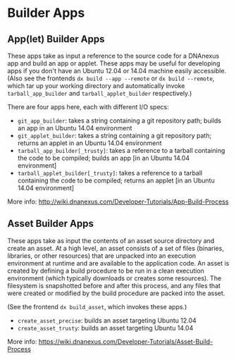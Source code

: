 Builder Apps
============

App(let) Builder Apps
---------------------

These apps take as input a reference to the source code for a DNAnexus app and
build an app or applet. These apps may be useful for developing apps if you
don't have an Ubuntu 12.04 or 14.04 machine easily accessible. (Also see the frontends
`dx build --app --remote` or `dx build --remote`, which tar up your working
directory and automatically invoke `tarball_app_builder` and
`tarball_applet_builder` respectively.)

There are four apps here, each with different I/O specs:

* `git_app_builder`: takes a string containing a git repository path; builds an
  app in an Ubuntu 14.04 environment
* `git_applet_builder`: takes a string containing a git repository path;
  returns an applet in an Ubuntu 14.04 environment
* `tarball_app_builder[_trusty]`: takes a reference to a tarball containing the code to
  be compiled; builds an app [in an Ubuntu 14.04 environment]
* `tarball_applet_builder[_trusty]`: takes a reference to a tarball containing the code
  to be compiled; returns an applet [in an Ubuntu 14.04 environment]

More info: http://wiki.dnanexus.com/Developer-Tutorials/App-Build-Process

Asset Builder Apps
------------------

These apps take as input the contents of an asset source directory and create
an asset. At a high level, an asset consists of a set of files (binaries,
libraries, or other resources) that are unpacked into an execution environment
at runtime and are available to the application code. An asset is created by
defining a build procedure to be run in a clean execution environment (which
typically downloads or creates some resources). The filesystem is snapshotted
before and after this process, and any files that were created or modified by
the build procedure are packed into the asset.

(See the frontend `dx build_asset`, which invokes these apps.)

* `create_asset_precise`: builds an asset targeting Ubuntu 12.04
* `create_asset_trusty`: builds an asset targeting Ubuntu 14.04

More info: https://wiki.dnanexus.com/Developer-Tutorials/Asset-Build-Process
